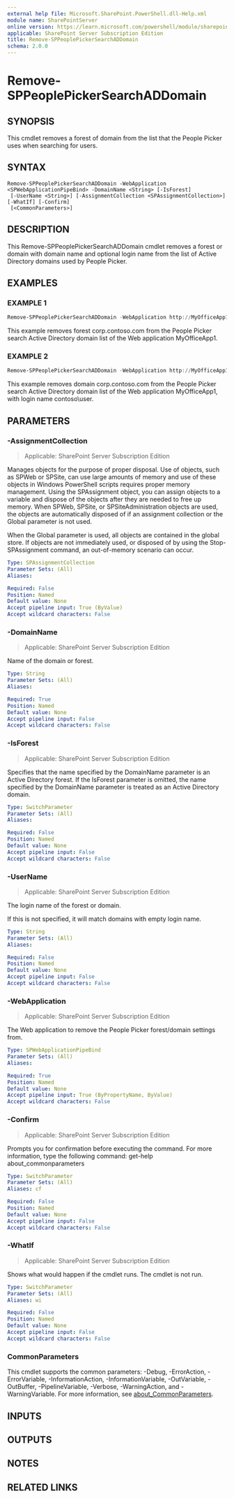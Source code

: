 ```yaml
---
external help file: Microsoft.SharePoint.PowerShell.dll-Help.xml
module name: SharePointServer
online version: https://learn.microsoft.com/powershell/module/sharepoint-server/remove-sppeoplepickersearchaddomain
applicable: SharePoint Server Subscription Edition
title: Remove-SPPeoplePickerSearchADDomain
schema: 2.0.0
---
```


# Remove-SPPeoplePickerSearchADDomain

## SYNOPSIS
This cmdlet removes a forest of domain from the list that the People Picker uses when searching for users.

## SYNTAX

```
Remove-SPPeoplePickerSearchADDomain -WebApplication <SPWebApplicationPipeBind> -DomainName <String> [-IsForest]
 [-UserName <String>] [-AssignmentCollection <SPAssignmentCollection>] [-WhatIf] [-Confirm]
 [<CommonParameters>]
```

## DESCRIPTION
This Remove-SPPeoplePickerSearchADDomain cmdlet removes a forest or domain with domain name and optional login name from the list of Active Directory domains used by People Picker.

## EXAMPLES

### EXAMPLE 1
```powershell
Remove-SPPeoplePickerSearchADDomain -WebApplication http://MyOfficeApp1 -DomainName "corp.contoso.com" -IsForest
```

This example removes forest corp.contoso.com from the People Picker search Active Directory domain list of the Web application MyOfficeApp1.

### EXAMPLE 2
```powershell
Remove-SPPeoplePickerSearchADDomain -WebApplication http://MyOfficeApp1 -DomainName "corp.contoso.com" -UserName "contoso\user"
```

This example removes domain corp.contoso.com from the People Picker search Active Directory domain list of the Web application MyOfficeApp1, with login name contoso\user.

## PARAMETERS

### -AssignmentCollection

> Applicable: SharePoint Server Subscription Edition

Manages objects for the purpose of proper disposal.
Use of objects, such as SPWeb or SPSite, can use large amounts of memory and use of these objects in Windows PowerShell scripts requires proper memory management.
Using the SPAssignment object, you can assign objects to a variable and dispose of the objects after they are needed to free up memory.
When SPWeb, SPSite, or SPSiteAdministration objects are used, the objects are automatically disposed of if an assignment collection or the Global parameter is not used.

When the Global parameter is used, all objects are contained in the global store.
If objects are not immediately used, or disposed of by using the Stop-SPAssignment command, an out-of-memory scenario can occur.

```yaml
Type: SPAssignmentCollection
Parameter Sets: (All)
Aliases:

Required: False
Position: Named
Default value: None
Accept pipeline input: True (ByValue)
Accept wildcard characters: False
```

### -DomainName

> Applicable: SharePoint Server Subscription Edition

Name of the domain or forest.

```yaml
Type: String
Parameter Sets: (All)
Aliases:

Required: True
Position: Named
Default value: None
Accept pipeline input: False
Accept wildcard characters: False
```

### -IsForest

> Applicable: SharePoint Server Subscription Edition

Specifies that the name specified by the DomainName parameter is an Active Directory forest.
If the IsForest parameter is omitted, the name specified by the DomainName parameter is treated as an Active Directory domain.

```yaml
Type: SwitchParameter
Parameter Sets: (All)
Aliases:

Required: False
Position: Named
Default value: None
Accept pipeline input: False
Accept wildcard characters: False
```

### -UserName

> Applicable: SharePoint Server Subscription Edition

The login name of the forest or domain.

If this is not specified, it will match domains with empty login name.

```yaml
Type: String
Parameter Sets: (All)
Aliases:

Required: False
Position: Named
Default value: None
Accept pipeline input: False
Accept wildcard characters: False
```

### -WebApplication

> Applicable: SharePoint Server Subscription Edition

The Web application to remove the People Picker forest/domain settings from.

```yaml
Type: SPWebApplicationPipeBind
Parameter Sets: (All)
Aliases:

Required: True
Position: Named
Default value: None
Accept pipeline input: True (ByPropertyName, ByValue)
Accept wildcard characters: False
```

### -Confirm

> Applicable: SharePoint Server Subscription Edition

Prompts you for confirmation before executing the command.
For more information, type the following command: get-help about_commonparameters

```yaml
Type: SwitchParameter
Parameter Sets: (All)
Aliases: cf

Required: False
Position: Named
Default value: None
Accept pipeline input: False
Accept wildcard characters: False
```

### -WhatIf

> Applicable: SharePoint Server Subscription Edition

Shows what would happen if the cmdlet runs.
The cmdlet is not run.

```yaml
Type: SwitchParameter
Parameter Sets: (All)
Aliases: wi

Required: False
Position: Named
Default value: None
Accept pipeline input: False
Accept wildcard characters: False
```

### CommonParameters
This cmdlet supports the common parameters: -Debug, -ErrorAction, -ErrorVariable, -InformationAction, -InformationVariable, -OutVariable, -OutBuffer, -PipelineVariable, -Verbose, -WarningAction, and -WarningVariable. For more information, see [about_CommonParameters](https://go.microsoft.com/fwlink/?LinkID=113216).

## INPUTS

## OUTPUTS

## NOTES

## RELATED LINKS
